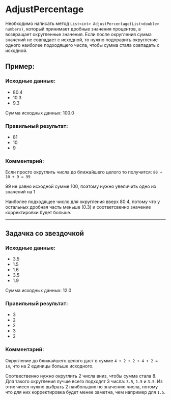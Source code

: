 # AdjustPercentage

Необходимо написать метод `List<int> AdjustPercentage(List<double> numbers)`, который принимает дробные значения процентов, а возвращает округленные значения.
Если после округления сумма значений не совпадает с исходной, то нужно подправить округление одного наиболее подходящего числа, чтобы сумма стала совпадать с исходной.

## Пример:

### Исходные данные:
- 80.4
- 10.3
- 9.3

Сумма исходных данных: 100.0

### Правильный результат:
- 81
- 10
- 9

### Комментарий:
Если просто округлить числа до ближайшего целого то получится: `80 + 10 + 9 = 99`

99 не равно исходной сумме 100, поэтому нужно увеличить одно из значений на 1

Наиболее подходящее число для округления вверх 80.4, потому что у остальных дробная часть меньше (0.3) и соответсвенно значение корректировки будет больше.

---

## Задачка со звездочкой

### Исходные данные:
- 3.5
- 1.5
- 1.6
- 3.5
- 1.9

Сумма исходных данных: 12.0
### Правильный результат:
- 3
- 2
- 2
- 3
- 2

### Комментарий:

Округление до ближайшего целого даст в сумме `4 + 2 + 2 + 4 + 2 = 14`, что на 2 единицы больше исходного.

Соотвественно нужно округлить 2 числа вниз, чтобы сумма стала 8. Для такого округления лучше всего подходят 3 числа: `3.5`, `1.5` и `3.5`. Из этих чисел нужно выбрать 2 наибольших по значению числа, потому что для них корректировка будет менее заметна, чем например для `1.5`.

